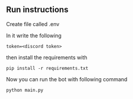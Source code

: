 ## Run instructions

Create file called .env

In it write the following

`token=<discord token>`


then install the requirements with 

`pip install -r requirements.txt`

Now you can run the bot with following command

`python main.py`